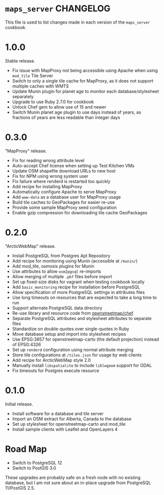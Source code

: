 # `maps_server` CHANGELOG

This file is used to list changes made in each version of the `maps_server` cookbook.

# 1.0.0

Stable release.

* Fix issue with MapProxy not being accessible using Apache when using `mod_tile` Tile Server
* Switch to only a single tile cache for MapProxy, as it does not support multiple caches with WMTS
* Update Munin plugin for planet age to monitor each database/stylesheet separately
* Upgrade to use Ruby 2.7.0 for cookbook
* Unlock Chef gem to allow use of 15 and newer
* Switch Munin planet age plugin to use days instead of years, as fractions of years are less readable than integer days

# 0.3.0

"MapProxy" release.

* Fix for reading wrong attribute level
* Auto-accept Chef license when setting up Test Kitchen VMs
* Update OSM shapefile download URLs to new host
* Fix for NPM using wrong system user
* Fix failure where renderd is restarted too quickly
* Add recipe for installing MapProxy
* Automatically configure Apache to serve MapProxy
* Add `www-data` as a database user for MapProxy usage
* Build tile caches to GeoPackages for easier re-use
* Provide some sample MapProxy seed configuration
* Enable gzip compression for downloading tile cache GeoPackages

# 0.2.0

"ArcticWebMap" release.

* Install PostgreSQL from Postgres Apt Repository
* Add recipe for monitoring using Munin (accessible at `/munin/`)
* Add mod_tile, osmosis plugins for Munin
* Use attributes to allow `osm2pgsql` re-imports
* Allow merging of multiple `.pbf` files before import
* Set up fixed-size disks for vagrant when testing cookbook locally
* Add `basic_monitoring` recipe for installation before PostgreSQL
* Allow specification of more PostgreSQL settings in attributes files
* Use long timeouts on resources that are expected to take a long time to run
* Support alternate PostgreSQL data directory
* Re-use library and resource code from [openstreetmap/chef](https://github.com/openstreetmap/chef)
* Separate PostgreSQL attributes and stylesheet attributes to separate files
* Standardize on double-quotes over single-quotes in Ruby
* Move database setup and import into stylesheet recipes
* Use EPSG:3857 for openstreetmap-carto (the default projection) instead of EPSG:4326
* Set up `renderd` configuration using normal attribute merging
* Store tile configurations at `/tiles.json` for usage by web clients
* Add recipe for ArcticWebMap style 2.0
* Manually install `libspatialite` to include `liblwgeom` support for GDAL
* Fix timeouts for Postgres execute resource

# 0.1.0

Initial release.

* Install software for a database and tile server
* Import an OSM extract for Alberta, Canada to the database
* Set up stylesheet for openstreetmap-carto and mod\_tile
* Install sample clients with Leaflet and OpenLayers 4

# Road Map

* Switch to PostgreSQL 12
* Switch to PostGIS 3.0

These upgrades are probably safe on a fresh node with no existing database, but I am not sure about an in-place upgrade from PostgreSQL 11/PostGIS 2.5.
